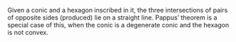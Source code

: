 Given a conic and a hexagon inscribed in it, the three intersections of
pairs of opposite sides (produced) lie on a straight line. Pappus’
theorem is a special case of this, when the conic is a degenerate conic
and the hexagon is not convex.
